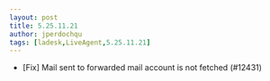 ```yaml
---
layout: post
title: 5.25.11.21
author: jperdochqu
tags: [ladesk,LiveAgent,5.25.11.21]
---
```


- [Fix] Mail sent to forwarded mail account is not fetched (#12431)
